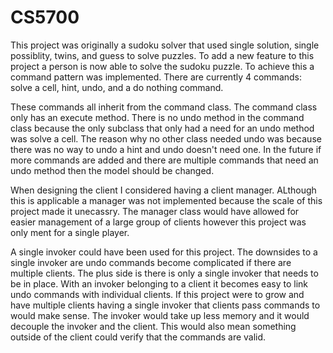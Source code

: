 # CS5700
This project was originally a sudoku solver that used single solution, single possiblity, twins, and guess to solve puzzles. To add a new feature to this project a person is now able to solve the sudoku puzzle. To achieve this a command pattern was implemented. There are currently 4 commands: solve a cell, hint, undo, and a do nothing command. 

These commands all inherit from the command class. The command class only has an execute method. There is no undo method in the command class because the only subclass that only had a need for an undo method was solve a cell. The reason why no other class needed undo was because there was no way to undo a hint and undo doesn't need one. In the future if more commands are added and there are multiple commands that need an undo method then the model should be changed. 

When designing the client I considered having a client manager. ALthough this is applicable a manager was not implemented because the scale of this project made it unecassry. The manager class would have allowed for easier management of a large group of clients however this project was only ment for a single player.

A single invoker could have been used for this project. The downsides to a single invoker are undo commands become complicated if there are multiple clients. The plus side is there is only a single invoker that needs to be in place. With an invoker belonging to a client it becomes easy to link undo commands with individual clients. If this project were to grow and have multiple clients having a single invoker that clients pass commands to would make sense. The invoker would take up less memory and it would decouple the invoker and the client. This would also mean something outside of the client could verify that the commands are valid. 
